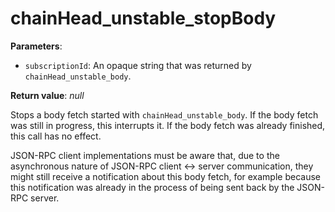 # chainHead_unstable_stopBody

**Parameters**:

- `subscriptionId`: An opaque string that was returned by `chainHead_unstable_body`.

**Return value**: *null*

Stops a body fetch started with `chainHead_unstable_body`. If the body fetch was still in progress, this interrupts it. If the body fetch was already finished, this call has no effect.

JSON-RPC client implementations must be aware that, due to the asynchronous nature of JSON-RPC client <-> server communication, they might still receive a notification about this body fetch, for example because this notification was already in the process of being sent back by the JSON-RPC server.
